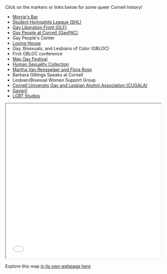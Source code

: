 Click on the markers or links below for some queer Cornell history!

- [Morrie's Bar](Morries-Bar.md)
- [Student Homophile League (SHL)](Student-Homophile-League.md)
- [Gay Liberation Front (GLF)](Gay-Liberation-Front.md)
- [Gay People at Cornell (GayPAC)](GayPAC.md)
- Gay People's Center
- [Loving House](Loving-House.md)
- Gay, Bisexuals, and Lesbians of Color (GBLOC)
- First GBLOC conference
- [May Gay Festival](May-Gay-Festival.md)
- [Human Sexuality Collection](Human-Sexuality-Collection.md)
- [Martha Van Rensselaer and Flora Rose](Van-Rose.md) 
- Barbara Gittings Speaks at Cornell
- Lesbian/Bisexual Women Support Group
- [Cornell University Gay and Lesbian Alumni Association (CUGALA)](CUGALA.md)
- [Gaypril](Gaypril.md)
- [LGBT Studies](LGBT-Studies.md)


<iframe src="gay-ithaca-map.html" height="500" width="500"></iframe>

Explore this map [in its own webpage here](gay-ithaca-map.html)
